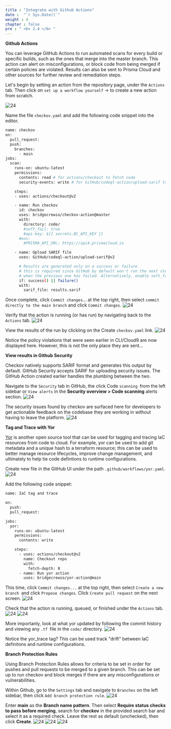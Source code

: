 ```yaml
---
title : "Integrate with Github Actions"
date :  "`r Sys.Date()`" 
weight : 4
chapter : false
pre : " <b> 2.4 </b> "
---
```


**Github Actions**

You can leverage GitHub Actions to run automated scans for every build or specific builds, such as the ones that merge into the master branch. This action can alert on misconfigurations, or block code from being merged if certain policies are violated. Results can also be sent to Prisma Cloud and other sources for further review and remediation steps.

Let's begin by setting an action from the repository page, under the `Actions` tab. Then click on `set up a workflow yourself` -> to create a new action from scratch.

![24][1]

Name the file `checkov.yaml` and add the following code snippet into the editor.

```sh
name: checkov
on:
  pull_request:
  push:
    branches:
      - main
jobs:
  scan:
    runs-on: ubuntu-latest
    permissions:
      contents: read # for actions/checkout to fetch code
      security-events: write # for GitHub/codeql-action/upload-sarif to upload SARIF results

    steps:
    - uses: actions/checkout@v2

    - name: Run checkov
      id: checkov
      uses: bridgecrewio/checkov-action@master
      with:
        directory: code/
        #soft_fail: true
        #api-key: ${{ secrets.BC_API_KEY }}
      #env:
        #PRISMA_API_URL: https://api4.prismacloud.io

    - name: Upload SARIF file
      uses: GitHub/codeql-action/upload-sarif@v2

      # Results are generated only on a success or failure
      # this is required since GitHub by default won't run the next step
      # when the previous one has failed. Alternatively, enable soft_fail in checkov action.
      if: success() || failure()
      with:
        sarif_file: results.sarif

```

Once complete, click `Commit changes`... at the top right, then select `commit directly to the main branch` and click `Commit changes`. ![24][2]

Verify that the action is running (or has run) by navigating back to the `Actions` tab. ![24][3]

View the results of the run by clickiing on the Create `checkov.yaml` link. ![24][4]

Notice the policy violations that were seen earlier in CLI/Cloud9 are now displayed here. However, this is not the only place they are sent...

**View results in Github Security**

Checkov natively supports SARIF format and generates this output by default. GitHub Security accepts SARIF for uploading security issues. The GitHub Action created earlier handles the plumbing between the two.

Navigate to the `Security` tab in GitHub, the click Code `scanning `from the left sidebar or `View alerts` in the **Security overview > Code scanning** alerts section. ![24][5]

The security issues found by checkov are surfaced here for developers to get actionable feedback on the codebase they are working in without having to leave the platform. ![24][6]

**Tag and Trace with Yor**

[Yor](https://yor.io/) is another open source tool that can be used for tagging and tracing IaC resources from code to cloud. For example, yor can be used to add git metadata and a unique hash to a terraform resource; this can be used to better manage resource lifecycles, improve change management, and ultimately to help tie code defintions to runtime configurations.

Create new file in the GitHub UI under the path `.github/workflows/yor.yaml`. ![24][7]

Add the following code snippet:

```sh
name: IaC tag and trace

on:
  push:
  pull_request:

jobs:
  yor:
    runs-on: ubuntu-latest
    permissions:
      contents: write

    steps:
      - uses: actions/checkout@v2
        name: Checkout repo
        with:
          fetch-depth: 0
      - name: Run yor action
        uses: bridgecrewio/yor-action@main

```

This time, click `Commit changes...` at the top right, then select `Create a new branch `and click `Propose changes`. Click `Create pull request` on the next screen. ![24][8]

Check that the action is running, queued, or finished under the `Actions` tab. ![24][11] ![24][12]


More importanly, look at what yor updated by following the commit history and viewing any `.tf `file in the `code/` directory. ![24][13]

Notice the yor_trace tag? This can be used track "drift" between IaC definitons and runtime configurations.

**Branch Protection Rules**

Using Branch Protection Rules allows for criteria to be set in order for pushes and pull requests to be merged to a given branch. This can be set up to run checkov and block merges if there are any misconfigurations or vulnerabilities.

Within Github, go to the `Settings` tab and navigate to `Branches` on the left sidebar, then click `Add branch protection rule`. ![24][14]

Enter **main** as the **Branch name pattern**. Then select **Require status checks to pass before merging**, search for **checkov** in the provided search bar and select it as a required check. Leave the rest as default (unchecked), then click **Create**. ![24][15] ![24][16] ![24][17] 




[1]: /ws02/images/2/24/1.png?featherlight=false&width=50pc
[2]: /ws02/images/2/24/2.png?featherlight=false&width=50pc
[3]: /ws02/images/2/24/3.png?featherlight=false&width=50pc
[4]: /ws02/images/2/24/4.png?featherlight=false&width=50pc
[5]: /ws02/images/2/24/5.png?featherlight=false&width=50pc
[6]: /ws02/images/2/24/6.png?featherlight=false&width=50pc
[7]: /ws02/images/2/24/7.png?featherlight=false&width=50pc
[8]: /ws02/images/2/24/8.png?featherlight=false&width=50pc
[9]: /ws02/images/2/24/9.png?featherlight=false&width=50pc
[10]: /ws02/images/2/24/10.png?featherlight=false&width=50pc
[11]: /ws02/images/2/24/11.png?featherlight=false&width=50pc
[12]: /ws02/images/2/24/12.png?featherlight=false&width=50pc
[13]: /ws02/images/2/24/13.png?featherlight=false&width=50pc
[14]: /ws02/images/2/24/14.png?featherlight=false&width=50pc
[15]: /ws02/images/2/24/15.png?featherlight=false&width=50pc
[16]: /ws02/images/2/24/16.png?featherlight=false&width=50pc
[17]: /ws02/images/2/24/17.png?featherlight=false&width=50pc
[18]: /ws02/images/2/24/18.png?featherlight=false&width=50pc
[19]: /ws02/images/2/24/19.png?featherlight=false&width=50pc